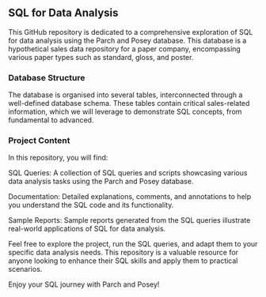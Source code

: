## SQL for Data Analysis

This GitHub repository is dedicated to a comprehensive exploration of SQL for data analysis using the Parch and Posey database. This database is a hypothetical sales data repository for a paper company, encompassing various paper types such as standard, gloss, and poster.

### Database Structure
The database is organised into several tables, interconnected through a well-defined database schema. These tables contain critical sales-related information, which we will leverage to demonstrate SQL concepts, from fundamental to advanced.

### Project Content
In this repository, you will find:

SQL Queries: A collection of SQL queries and scripts showcasing various data analysis tasks using the Parch and Posey database.

Documentation: Detailed explanations, comments, and annotations to help you understand the SQL code and its functionality.

Sample Reports: Sample reports generated from the SQL queries illustrate real-world applications of SQL for data analysis.

Feel free to explore the project, run the SQL queries, and adapt them to your specific data analysis needs. This repository is a valuable resource for anyone looking to enhance their SQL skills and apply them to practical scenarios. 

Enjoy your SQL journey with Parch and Posey!
